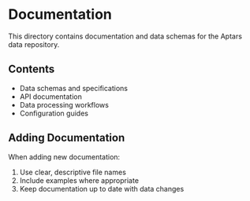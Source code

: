 # Documentation

This directory contains documentation and data schemas for the Aptars data repository.

## Contents

- Data schemas and specifications
- API documentation
- Data processing workflows
- Configuration guides

## Adding Documentation

When adding new documentation:
1. Use clear, descriptive file names
2. Include examples where appropriate
3. Keep documentation up to date with data changes
